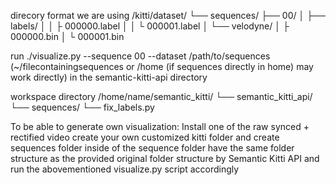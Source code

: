 direcory format we are using 
/kitti/dataset/
          └── sequences/
                  ├── 00/
                  │   ├── labels/
                  │   │     ├ 000000.label
                  │   │     └ 000001.label
                  │   └── velodyne/
                  │         ├ 000000.bin
                  │         └ 000001.bin

run 
./visualize.py --sequence 00 --dataset /path/to/sequences (~/filecontainingsequences or /home (if sequences directly in home) may work directly)
in the semantic-kitti-api directory

workspace directory
/home/name/semantic_kitti/
          └── semantic_kitti_api/
          └── sequences/
          └── fix_labels.py

To be able to generate own visualization:
Install one of the raw synced + rectified video
create your own customized kitti folder and create sequences folder
inside of the sequence folder have the same folder structure as the provided original folder structure by Semantic Kitti API 
and run the abovementioned visualize.py script accordingly
